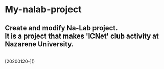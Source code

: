 # My-nalab-project

Create and modify Na-Lab project.<br/>
It is a project that makes 'ICNet' club activity at Nazarene University.
---------
<br/>
[20200120-]()
